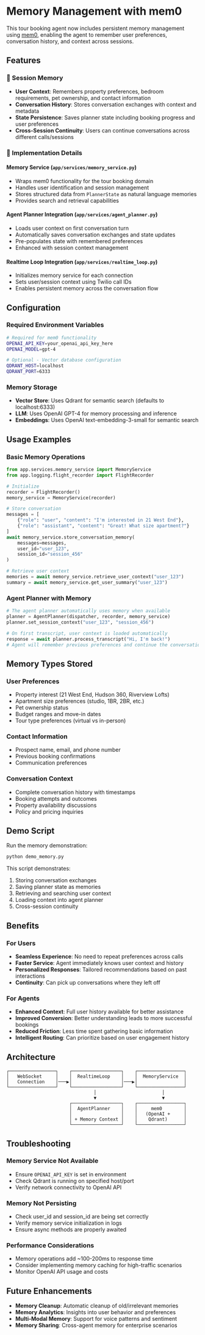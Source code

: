 # Memory Management with mem0

This tour booking agent now includes persistent memory management using [mem0](https://docs.mem0.ai/), enabling the agent to remember user preferences, conversation history, and context across sessions.

## Features

### 🧠 Session Memory
- **User Context**: Remembers property preferences, bedroom requirements, pet ownership, and contact information
- **Conversation History**: Stores conversation exchanges with context and metadata
- **State Persistence**: Saves planner state including booking progress and user preferences
- **Cross-Session Continuity**: Users can continue conversations across different calls/sessions

### 🔧 Implementation Details

#### Memory Service (`app/services/memory_service.py`)
- Wraps mem0 functionality for the tour booking domain
- Handles user identification and session management
- Stores structured data from `PlannerState` as natural language memories
- Provides search and retrieval capabilities

#### Agent Planner Integration (`app/services/agent_planner.py`)
- Loads user context on first conversation turn
- Automatically saves conversation exchanges and state updates
- Pre-populates state with remembered preferences
- Enhanced with session context management

#### Realtime Loop Integration (`app/services/realtime_loop.py`)
- Initializes memory service for each connection
- Sets user/session context using Twilio call IDs
- Enables persistent memory across the conversation flow

## Configuration

### Required Environment Variables
```bash
# Required for mem0 functionality
OPENAI_API_KEY=your_openai_api_key_here
OPENAI_MODEL=gpt-4

# Optional - Vector database configuration
QDRANT_HOST=localhost
QDRANT_PORT=6333
```

### Memory Storage
- **Vector Store**: Uses Qdrant for semantic search (defaults to localhost:6333)
- **LLM**: Uses OpenAI GPT-4 for memory processing and inference
- **Embeddings**: Uses OpenAI text-embedding-3-small for semantic search

## Usage Examples

### Basic Memory Operations
```python
from app.services.memory_service import MemoryService
from app.logging.flight_recorder import FlightRecorder

# Initialize
recorder = FlightRecorder()
memory_service = MemoryService(recorder)

# Store conversation
messages = [
    {"role": "user", "content": "I'm interested in 21 West End"},
    {"role": "assistant", "content": "Great! What size apartment?"}
]
await memory_service.store_conversation_memory(
    messages=messages,
    user_id="user_123",
    session_id="session_456"
)

# Retrieve user context
memories = await memory_service.retrieve_user_context("user_123")
summary = await memory_service.get_user_summary("user_123")
```

### Agent Planner with Memory
```python
# The agent planner automatically uses memory when available
planner = AgentPlanner(dispatcher, recorder, memory_service)
planner.set_session_context("user_123", "session_456")

# On first transcript, user context is loaded automatically
response = await planner.process_transcript("Hi, I'm back!")
# Agent will remember previous preferences and continue the conversation
```

## Memory Types Stored

### User Preferences
- Property interest (21 West End, Hudson 360, Riverview Lofts)
- Apartment size preferences (studio, 1BR, 2BR, etc.)
- Pet ownership status
- Budget ranges and move-in dates
- Tour type preferences (virtual vs in-person)

### Contact Information
- Prospect name, email, and phone number
- Previous booking confirmations
- Communication preferences

### Conversation Context
- Complete conversation history with timestamps
- Booking attempts and outcomes
- Property availability discussions
- Policy and pricing inquiries

## Demo Script

Run the memory demonstration:
```bash
python demo_memory.py
```

This script demonstrates:
1. Storing conversation exchanges
2. Saving planner state as memories
3. Retrieving and searching user context
4. Loading context into agent planner
5. Cross-session continuity

## Benefits

### For Users
- **Seamless Experience**: No need to repeat preferences across calls
- **Faster Service**: Agent immediately knows user context and history
- **Personalized Responses**: Tailored recommendations based on past interactions
- **Continuity**: Can pick up conversations where they left off

### For Agents
- **Enhanced Context**: Full user history available for better assistance
- **Improved Conversion**: Better understanding leads to more successful bookings
- **Reduced Friction**: Less time spent gathering basic information
- **Intelligent Routing**: Can prioritize based on user engagement history

## Architecture

```
┌─────────────────┐    ┌──────────────────┐    ┌─────────────────┐
│   WebSocket     │    │  RealtimeLoop    │    │  MemoryService  │
│   Connection    │───▶│                  │───▶│                 │
└─────────────────┘    └──────────────────┘    └─────────────────┘
                                │                        │
                                ▼                        ▼
                       ┌──────────────────┐    ┌─────────────────┐
                       │  AgentPlanner    │    │     mem0        │
                       │                  │    │   (OpenAI +     │
                       │ + Memory Context │    │    Qdrant)      │
                       └──────────────────┘    └─────────────────┘
```

## Troubleshooting

### Memory Service Not Available
- Ensure `OPENAI_API_KEY` is set in environment
- Check Qdrant is running on specified host/port
- Verify network connectivity to OpenAI API

### Memory Not Persisting
- Check user_id and session_id are being set correctly
- Verify memory service initialization in logs
- Ensure async methods are properly awaited

### Performance Considerations
- Memory operations add ~100-200ms to response time
- Consider implementing memory caching for high-traffic scenarios
- Monitor OpenAI API usage and costs

## Future Enhancements

- **Memory Cleanup**: Automatic cleanup of old/irrelevant memories
- **Memory Analytics**: Insights into user behavior and preferences
- **Multi-Modal Memory**: Support for voice patterns and sentiment
- **Memory Sharing**: Cross-agent memory for enterprise scenarios
